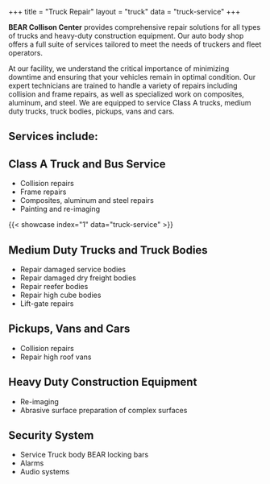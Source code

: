 +++
title = "Truck Repair"
layout = "truck"
data = "truck-service"
+++


**BEAR Collison Center** provides comprehensive repair solutions for all types
of trucks and heavy-duty construction equipment. Our auto body shop offers a
full suite of services tailored to meet the needs of truckers and fleet
operators.

At our facility, we understand the critical importance of minimizing downtime
and ensuring that your vehicles remain in optimal condition. Our expert
technicians are trained to handle a variety of repairs including collision and
frame repairs, as well as specialized work on composites, aluminum, and steel.
We are equipped to service Class A trucks, medium duty trucks, truck bodies,
pickups, vans and cars.

## Services include:

## Class A Truck and Bus Service

  * Collision repairs
  * Frame repairs
  * Composites, aluminum and steel repairs
  * Painting and re-imaging


{{< showcase index="1" data="truck-service" >}}




## Medium Duty Trucks and Truck Bodies

  * Repair damaged service bodies
  * Repair damaged dry freight bodies
  * Repair reefer bodies
  * Repair high cube bodies
  * Lift-gate repairs

## Pickups, Vans and Cars

  * Collision repairs
  * Repair high roof vans

## Heavy Duty Construction Equipment

  * Re-imaging
  * Abrasive surface preparation of complex surfaces

## Security System

  * Service Truck body BEAR locking bars
  * Alarms
  * Audio systems

